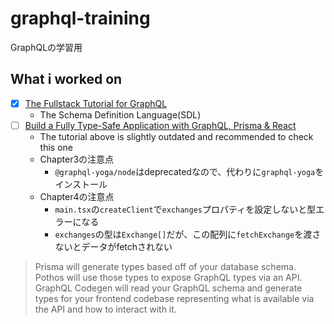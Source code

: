 # graphql-training
GraphQLの学習用

## What i worked on
- [x] [The Fullstack Tutorial for GraphQL](https://www.howtographql.com/)
  - The Schema Definition Language(SDL)
- [ ] [Build a Fully Type-Safe Application with GraphQL, Prisma & React](https://www.prisma.io/blog/series/e2e-typesafety-graphql-react-yiw81oBkun)
  - The tutorial above is slightly outdated and recommended to check this one
  - Chapter3の注意点
    - `@graphql-yoga/node`はdeprecatedなので、代わりに`graphql-yoga`をインストール
  - Chapter4の注意点
    - `main.tsx`の`createClient`で`exchanges`プロパティを設定しないと型エラーになる
    - `exchanges`の型は`Exchange[]`だが、この配列に`fetchExchange`を渡さないとデータがfetchされない

> Prisma will generate types based off of your database schema.
Pothos will use those types to expose GraphQL types via an API.
GraphQL Codegen will read your GraphQL schema and generate types for your frontend codebase representing what is available via the API and how to interact with it.
